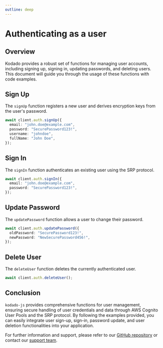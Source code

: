 ```yaml
---
outline: deep
---
```


# Authenticating as a user

## Overview

Kodado provides a robust set of functions for managing user accounts, including signing up, signing in, updating passwords, and deleting users. This document will guide you through the usage of these functions with code examples.

## Sign Up

The `signUp` function registers a new user and derives encryption keys from the user's password.

```typescript
await client.auth.signUp({
  email: "john.doe@example.com",
  password: "SecurePassword123!",
  username: "johndoe",
  fullName: "John Doe",
});
```

## Sign In

The `signIn` function authenticates an existing user using the SRP protocol.

```typescript
await client.auth.signIn({
  email: "john.doe@example.com",
  password: "SecurePassword123!",
});
```

## Update Password

The `updatePassword` function allows a user to change their password.

```typescript
await client.auth.updatePassword({
  oldPassword: "SecurePassword123!",
  newPassword: "NewSecurePassword456!",
});
```

## Delete User

The `deleteUser` function deletes the currently authenticated user.

```typescript
await client.auth.deleteUser();
```

## Conclusion

`kodado-js` provides comprehensive functions for user management, ensuring secure handling of user credentials and data through AWS Cognito User Pools and the SRP protocol. By following the examples provided, you can easily integrate user sign-up, sign-in, password update, and user deletion functionalities into your application.

For further information and support, please refer to our [GitHub repository](https://github.com/kodado/kodado-js) or contact our [support team](mailto:support@kodado.com).

